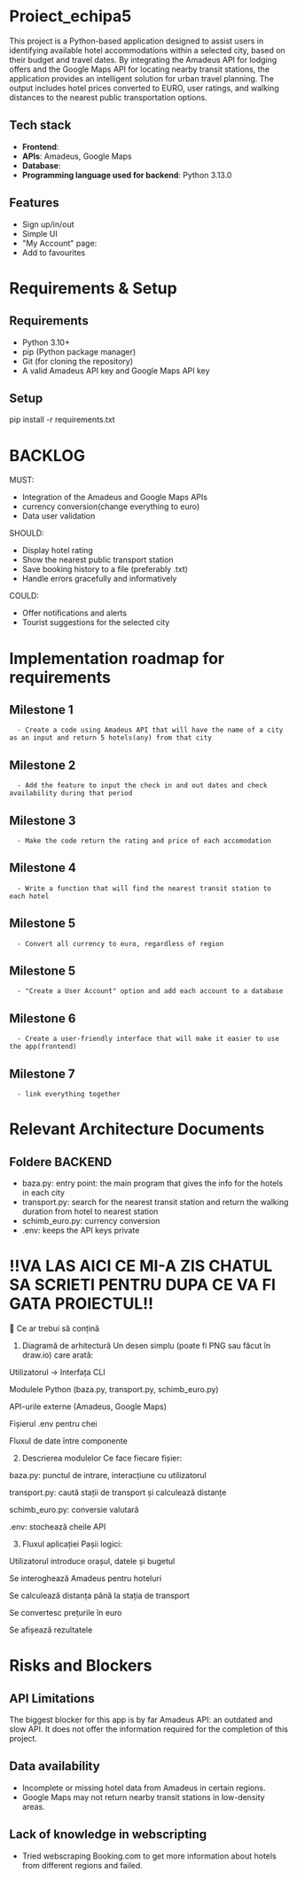 # Proiect_echipa5

This project is a Python-based application designed to assist users in identifying available hotel accommodations within a selected city, based on their budget and travel dates. By integrating the Amadeus API for lodging offers and the Google Maps API for locating nearby transit stations, the application provides an intelligent solution for urban travel planning. The output includes hotel prices converted to EURO, user ratings, and walking distances to the nearest public transportation options.

## Tech stack
- **Frontend**:
- **APIs**: Amadeus, Google Maps
- **Database**:
- **Programming language used for backend**: Python 3.13.0

## Features
- Sign up/in/out
- Simple UI
- "My Account" page:
- Add to favourites

# Requirements & Setup
## Requirements
- Python 3.10+
- pip (Python package manager)
- Git (for cloning the repository)
- A valid Amadeus API key and Google Maps API key

## Setup
pip install -r requirements.txt





# BACKLOG

MUST:
- Integration of the Amadeus and Google Maps APIs
- currency conversion(change everything to euro)
- Data user validation
      
SHOULD: 
- Display hotel rating
- Show the nearest public transport station
- Save booking history to a file (preferably .txt)
- Handle errors gracefully and informatively

COULD:
- Offer notifications and alerts
- Tourist suggestions for the selected city


# Implementation roadmap for requirements
## Milestone 1
      - Create a code using Amadeus API that will have the name of a city as an input and return 5 hotels(any) from that city
## Milestone 2
      - Add the feature to input the check in and out dates and check availability during that period
## Milestone 3
      - Make the code return the rating and price of each accomodation
## Milestone 4
      - Write a function that will find the nearest transit station to each hotel
## Milestone 5
      - Convert all currency to euro, regardless of region
## Milestone 5
      - "Create a User Account" option and add each account to a database
## Milestone 6
      - Create a user-friendly interface that will make it easier to use the app(frontend)
## Milestone 7
      - link everything together

# Relevant Architecture Documents

## Foldere BACKEND
- baza.py: entry point: the main program that gives the info for the hotels in each city
- transport.py: search for the nearest transit station and return the walking duration from hotel to nearest station
- schimb_euro.py: currency conversion
- .env: keeps the API keys private





# **!!VA LAS AICI CE MI-A ZIS CHATUL SA SCRIETI PENTRU DUPA CE VA FI GATA PROIECTUL!!**
📐 Ce ar trebui să conțină
1. Diagramă de arhitectură
Un desen simplu (poate fi PNG sau făcut în draw.io) care arată:

Utilizatorul → Interfața CLI

Modulele Python (baza.py, transport.py, schimb_euro.py)

API-urile externe (Amadeus, Google Maps)

Fișierul .env pentru chei

Fluxul de date între componente

2. Descrierea modulelor
Ce face fiecare fișier:

baza.py: punctul de intrare, interacțiune cu utilizatorul

transport.py: caută stații de transport și calculează distanțe

schimb_euro.py: conversie valutară

.env: stochează cheile API

3. Fluxul aplicației
Pașii logici:

Utilizatorul introduce orașul, datele și bugetul

Se interoghează Amadeus pentru hoteluri

Se calculează distanța până la stația de transport

Se convertesc prețurile în euro

Se afișează rezultatele










# Risks and Blockers

## API Limitations
The biggest blocker for this app is by far Amadeus API: an outdated and slow API. It does not offer the information required for the completion of this project.

## Data availability
- Incomplete or missing hotel data from Amadeus in certain regions.
- Google Maps may not return nearby transit stations in low-density areas.

## Lack of knowledge in webscripting
- Tried webscraping Booking.com to get more information about hotels from different regions and failed.
